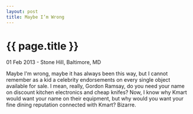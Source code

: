 ```yaml
---
layout: post
title: Maybe I’m Wrong
---
```


{{ page.title }}
================

<p class="meta">01 Feb 2013 - Stone Hill, Baltimore, MD</p>

Maybe I'm wrong, maybe it has always been this way, but I cannot remember as a kid a celebrity endorsements on every single object available for sale. 
I mean, really, Gordon Ramsay, do you need your name on discount kitchen electronics and cheap knifes?
Now, I know why Kmart would want your name on their equipment, but why would you want your fine dining reputation connected with Kmart? 
Bizarre.